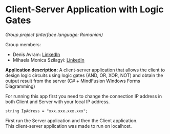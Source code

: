 # Client-Server Application with Logic Gates

*Group project (interface language: Romanian)*

Group members:
- Denis Avram: [LinkedIn](https://www.linkedin.com/in/denis-avram-39b597209/)
- Mihaela Monica Szilagyi: [LinkedIn](https://www.linkedin.com/in/mihaela-monica-szilagyi-25878719a/)


**Application description:**
A client-server application that allows the client to design logic circuits using logic gates (AND, OR, XOR, NOT) and obtain the output result from the server (C# + MindFusion Windows Forms Diagramming)

For running this app first you need to change the connection IP address in both Client and Server with your local IP address.

    string IpAdress = "xxx.xxx.xxx.xxx";
    
First run the Server application and then the Client application.\
This client-server application was made to run on localhost.

